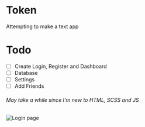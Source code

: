 # Token
Attempting to make a text app

# Todo
- [ ] Create Login, Register and Dashboard
- [ ] Database
- [ ] Settings
- [ ] Add Friends
###### May take a while since I'm new to HTML, SCSS and JS


![Login page](https://i.imgur.com/U8IYZlJ.png)
